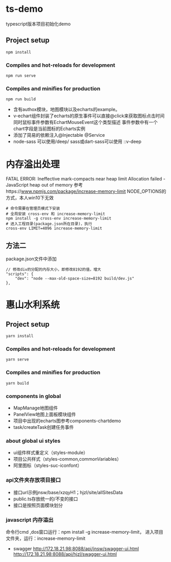 # ts-demo

typescript版本项目初始化demo

## Project setup
```
npm install
```
### Compiles and hot-reloads for development
```
npm run serve
```
### Compiles and minifies for production
```
npm run build
```
* 含有authox模块，地图模块以及echarts的example。  
* v-echart组件封装了echarts的原生事件可以直接@click来获取图标点击时间 
同时鼠标事件参数有EchartMouseEvent这个类型描述
事件参数中有一个chart字段是当前图标的Echarts实例
* 添加了简易的依赖注入@Injectable @Service
* node-sass 可以使用/deep/ sass或dart-sass可以使用 ::v-deep

# 内存溢出处理
FATAL ERROR: Ineffective mark-compacts near heap limit Allocation failed - JavaScript heap out of memory
参考https://www.npmjs.com/package/increase-memory-limit
NODE_OPTIONS的方式，本人win10下无效
```
# 命令需要在管理员模式下安装
# 全局安装 cross-env 和 increase-memory-limit
npm install -g cross-env increase-memory-limit
# 进入工程目录(package.json所在目录)，执行
cross-env LIMIT=4096 increase-memory-limit
```
## 方法二
package.json文件中添加
```
// 修改div的分配的内存大小，即修改8192的值，增大
"scripts": {
    "dev": "node --max-old-space-size=8192 build/dev.js"
},
```

# 惠山水利系统

## Project setup
```
yarn install
```
### Compiles and hot-reloads for development
```
yarn serve
```
### Compiles and minifies for production
```
yarn build
```
### components in global
* MapManage地图组件
* PanelView地图上面板模块组件
* 项目中出现的echarts图参考components-chartdemo
* task/createTask创建任务事件

### about global ui styles
* ui组件样式重定义（styles-module）
* 项目公共样式（styles-common,commonVariables）
* 阿里图标（styles-suc-iconfont）

### api文件夹存放项目接口
* 接口url示例jnsw/base/xzqyH1；hjzl/site/allSitesData
* public.ts存放统一的/不变的接口
* 接口是按照页面模块划分

### javascript 内存溢出
命令行cmd ,dos窗口运行：npm install -g increase-memory-limit，
进入项目文件夹，运行：increase-memory-limit

* swagger
http://172.18.21.98:8088/api/jnsw/swagger-ui.html
http://172.18.21.98:8088/api/hjzl/swagger-ui.html
